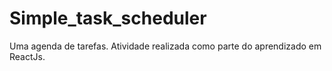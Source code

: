 # Simple_task_scheduler

Uma agenda de tarefas. Atividade realizada como parte do aprendizado em ReactJs.
